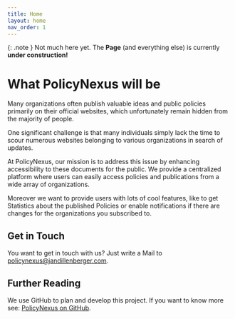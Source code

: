 ```yaml
---
title: Home
layout: home
nav_order: 1
---
```


{: .note }
Not much here yet. The **Page** (and everything else) is currently **under construction!**

# What PolicyNexus will be

Many organizations often publish valuable ideas and public policies primarily on their official websites, which unfortunately remain hidden from the majority of people.

One significant challenge is that many individuals simply lack the time to scour numerous websites belonging to various organizations in search of updates.

At PolicyNexus, our mission is to address this issue by enhancing accessibility to these documents for the public. We provide a centralized platform where users can easily access policies and publications from a wide array of organizations.

Moreover we want to provide users with lots of cool features, like to get Statistics about the published Policies or enable notifications if there are changes for the organizations you subscribed to. 

## Get in Touch

You want to get in touch with us? Just write a Mail to [policynexus@jandillenberger.com](mailto:policynexus@jandillenberger.com).

## Further Reading

We use GitHub to plan and develop this project. If you want to know more see: [PolicyNexus on GitHub](https://github.com/policynexus).
